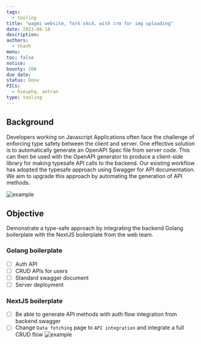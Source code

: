 ```yaml
---
tags:
  - tooling
title: "wagmi website, fork xkcd, with crm for img uploading"
date: 2023-08-18
description: 
authors:
  - thanh
menu: 
toc: false
notice: 
bounty: 100
due_date: 
status: Done
PICs:
  - hieuphq, antran
type: tooling
---
```

## Background

Developers working on Javascript Applications often face the challenge of enforcing type safety between the client and server. One effective solution is to automatically generate an OpenAPI Spec file from server code. This can then be used with the OpenAPI generator to produce a client-side library for making typesafe API calls to the backend. Our existing workflow has adopted the typesafe approach using Swagger for API documentation. We aim to upgrade this approach by automating the generation of API methods.

![example](https://earn.d.foundation/image/https%3A%2F%2Fs3-us-west-2.amazonaws.com%2Fsecure.notion-static.com%2F253796f1-4519-4b43-8aa3-de3a394cbbfa%2FUntitled.png?table=block&id=50136ddf-415f-4412-9f3a-1fbd38d9f899&spaceId=498ebd7b-383c-459f-a9ad-b74073208ddd&width=2000&userId=&cache=v2)
## **Objective**

Demonstrate a type-safe approach by integrating the backend Golang boilerplate with the NextJS boilerplate from the web team.

### Golang boilerplate

- [ ]  Auth API
- [ ]  CRUD APIs for users
- [ ]  Standard swagger document
- [ ]  Server deployment

### NextJS boilerplate

- [ ]  Be able to generate API methods with auth flow integration from backend swagger
- [ ]  Change `Data fetching` page to `API integration` and integrate a full CRUD flow
![example](https://earn.d.foundation/image/https%3A%2F%2Fs3-us-west-2.amazonaws.com%2Fsecure.notion-static.com%2Fd9f8ed45-3bde-49bc-9b27-1588126e8887%2FUntitled.png?table=block&id=ee0c492e-b6b3-48a4-92a6-0e85090a6cca&spaceId=498ebd7b-383c-459f-a9ad-b74073208ddd&width=2000&userId=&cache=v2)